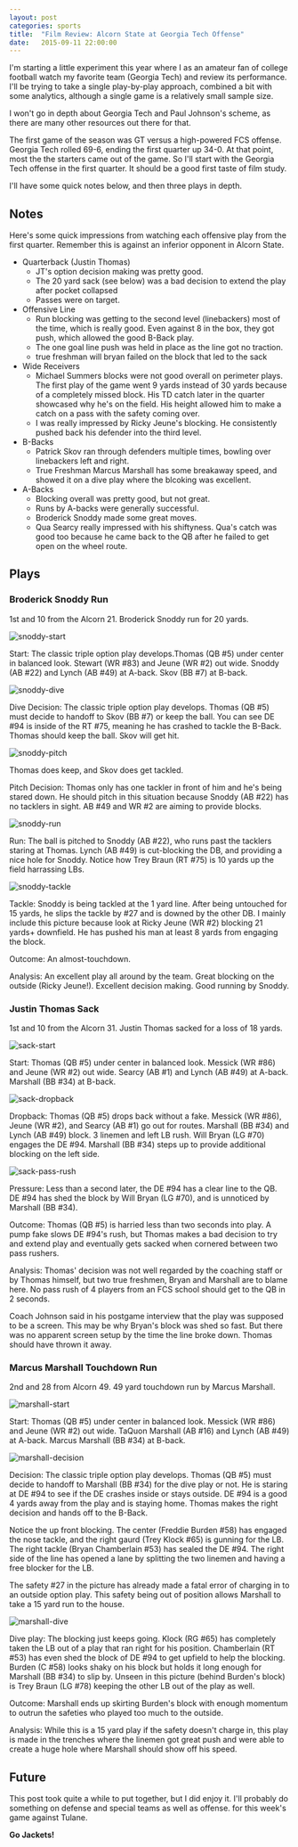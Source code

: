 ```yaml
---
layout: post
categories: sports
title:  "Film Review: Alcorn State at Georgia Tech Offense"
date:   2015-09-11 22:00:00
---
```


I'm starting a little experiment this year where I as an amateur fan of college football watch my favorite team (Georgia Tech) and review its performance. I'll be trying to take a single play-by-play approach, combined a bit with some analytics, although a single game is a relatively small sample size.

<!--break-->

I won't go in depth about Georgia Tech and Paul Johnson's scheme, as there are many other resources out there for that.

The first game of the season was GT versus a high-powered FCS offense. Georgia Tech rolled 69-6, ending the first quarter up 34-0. At that point, most the the starters came out of the game. So I'll start with the Georgia Tech offense in the first quarter. It should be a good first taste of film study.

I'll have some quick notes below, and then three plays in depth.

## Notes

Here's some quick impressions from watching each offensive play from the first quarter. Remember this is against an inferior opponent in Alcorn State.

- Quarterback (Justin Thomas)
    - JT's option decision making was pretty good.
    - The 20 yard sack (see below) was a bad decision to extend the play after pocket collapsed
    - Passes were on target.
- Offensive Line
    - Run blocking was getting to the second level (linebackers) most of the time, which is really good. Even against 8 in the box, they got push, which allowed the good B-Back play.
    - The one goal line push was held in place as the line got no traction.
    - true freshman will bryan failed on the block that led to the sack
- Wide Receivers
  - Michael Summers blocks were not good overall on perimeter plays. The first play of the game went 9 yards instead of 30 yards because of a completely missed block. His TD catch later in the quarter showcased why he's on the field. His height allowed him to make a catch on a pass with the safety coming over.
  - I was really impressed by Ricky Jeune's blocking. He consistently pushed back his defender into the third level.
- B-Backs
  - Patrick Skov ran through defenders multiple times, bowling over linebackers left and right.
  - True Freshman Marcus Marshall has some breakaway speed, and showed it on a dive play where the blcoking was excellent.
- A-Backs
  - Blocking overall was pretty good, but not great.
  - Runs by A-backs were generally successful.
  - Broderick Snoddy made some great moves.
  - Qua Searcy really impressed with his shiftyness. Qua's catch was good too because he came back to the QB after he failed to get open on the wheel route.


## Plays

### Broderick Snoddy Run

1st and 10 from the Alcorn 21. Broderick Snoddy run for 20 yards.

![snoddy-start](/img/gt/alcorn-state-2015/snoddy-start.png)

Start: The classic triple option play develops.Thomas (QB #5) under center in balanced look. Stewart (WR #83) and Jeune (WR #2) out wide. Snoddy (AB #22) and Lynch (AB #49) at A-back. Skov (BB #7) at B-back.

![snoddy-dive](/img/gt/alcorn-state-2015/snoddy-dive.png)

Dive Decision: The classic triple option play develops. Thomas (QB #5) must decide to handoff to Skov (BB #7) or keep the ball. You can see DE #94 is inside of the RT #75, meaning he has crashed to tackle the B-Back. Thomas should keep the ball. Skov will get hit.

![snoddy-pitch](/img/gt/alcorn-state-2015/snoddy-pitch.png)

Thomas does keep, and Skov does get tackled.

Pitch Decision: Thomas only has one tackler in front of him and he's being stared down. He should pitch in this situation because Snoddy (AB #22) has no tacklers in sight. AB #49 and WR #2 are aiming to provide blocks.

![snoddy-run](/img/gt/alcorn-state-2015/snoddy-run.png)

Run: The ball is pitched to Snoddy (AB #22), who runs past the tacklers staring at Thomas. Lynch (AB #49) is cut-blocking the DB, and providing a nice hole for Snoddy. Notice how Trey Braun (RT #75) is 10 yards up the field harrassing LBs.

![snoddy-tackle](/img/gt/alcorn-state-2015/snoddy-tackle.png)

Tackle: Snoddy is being tackled at the 1 yard line. After being untouched for 15 yards, he slips the tackle by #27 and is downed by the other DB. I mainly include this picture because look at Ricky Jeune (WR #2) blocking 21 yards+ downfield. He has pushed his man at least 8 yards from engaging the block.

Outcome: An almost-touchdown.

Analysis: An excellent play all around by the team. Great blocking on the outside (Ricky Jeune!). Excellent decision making. Good running by Snoddy.

### Justin Thomas Sack

1st and 10 from the Alcorn 31. Justin Thomas sacked for a loss of 18 yards.

![sack-start](/img/gt/alcorn-state-2015/sack-start.png)

Start: Thomas (QB #5) under center in balanced look. Messick (WR #86) and Jeune (WR #2) out wide. Searcy (AB #1) and Lynch (AB #49) at A-back. Marshall (BB #34) at B-back.

![sack-dropback](/img/gt/alcorn-state-2015/sack-dropback.png)

Dropback: Thomas (QB #5) drops back without a fake. Messick (WR #86), Jeune (WR #2), and Searcy (AB #1) go out for routes. Marshall (BB #34) and Lynch (AB #49) block. 3 linemen and left LB rush. Will Bryan (LG #70) engages the DE #94. Marshall (BB #34) steps up to provide additional blocking on the left side.

![sack-pass-rush](/img/gt/alcorn-state-2015/sack-pass-rush.png)

Pressure: Less than a second later, the DE #94 has a clear line to the QB. DE #94 has shed the block by Will Bryan (LG #70), and is unnoticed by Marshall (BB #34).

Outcome: Thomas (QB #5) is harried less than two seconds into play. A pump fake slows DE #94's rush, but Thomas makes a bad decision to try and extend play and eventually gets sacked when cornered between two pass rushers.

Analysis: Thomas' decision was not well regarded by the coaching staff or by Thomas himself, but two true freshmen, Bryan and Marshall are to blame here. No pass rush of 4 players from an FCS school should get to the QB in 2 seconds.

Coach Johnson said in his postgame interview that the play was supposed to be a screen. This may be why Bryan's block was shed so fast. But there was no apparent screen setup by the time the line broke down. Thomas should have thrown it away.

### Marcus Marshall Touchdown Run

2nd and 28 from Alcorn 49. 49 yard touchdown run by Marcus Marshall.

![marshall-start](/img/gt/alcorn-state-2015/marshall-start.png)

Start: Thomas (QB #5) under center in balanced look. Messick (WR #86) and Jeune (WR #2) out wide. TaQuon Marshall (AB #16) and Lynch (AB #49) at A-back. Marcus Marshall (BB #34) at B-back.

![marshall-decision](/img/gt/alcorn-state-2015/marshall-decision.png)

Decision: The classic triple option play develops. Thomas (QB #5) must decide to handoff to Marshall (BB #34) for the dive play or not. He is staring at DE #94 to see if the DE crashes inside or stays outside. DE #94 is a good 4 yards away from the play and is staying home. Thomas makes the right decision and hands off to the B-Back.

Notice the up front blocking. The center (Freddie Burden #58) has engaged the nose tackle, and the right gaurd (Trey Klock #65) is gunning for the LB. The right tackle (Bryan Chamberlain #53) has sealed the DE #94. The right side of the line has opened a lane by splitting the two linemen and having a free blocker for the LB.

The safety #27 in the picture has already made a fatal error of charging in to an outside option play. This safety being out of position allows Marshall to take a 15 yard run to the house.

![marshall-dive](/img/gt/alcorn-state-2015/marshall-dive.png)

Dive play: The blocking just keeps going. Klock (RG #65) has completely taken the LB out of a play that ran right for his position. Chamberlain (RT #53) has even shed the block of DE #94 to get upfield to help the blocking. Burden (C #58) looks shaky on his block but holds it long enough for Marshall (BB #34) to slip by. Unseen in this picture (behind Burden's block) is Trey Braun (LG #78) keeping the other LB out of the play as well.

Outcome: Marshall ends up skirting Burden's block with enough momentum to outrun the safeties who played too much to the outside.

Analysis: While this is a 15 yard play if the safety doesn't charge in, this play is made in the trenches where the linemen got great push and were able to create a huge hole where Marshall should show off his speed.

## Future

This post took quite a while to put together, but I did enjoy it. I'll probably do something on defense and special teams as well as offense. for this week's game against Tulane.

**Go Jackets!**
